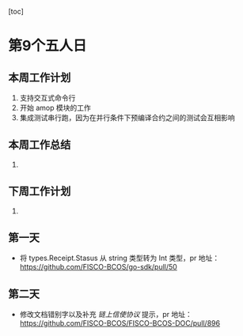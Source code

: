 [toc]

# 第9个五人日

## 本周工作计划

1. 支持交互式命令行
2. 开始 amop 模块的工作
3. 集成测试串行跑，因为在并行条件下预编译合约之间的测试会互相影响

## 本周工作总结

1. 

## 下周工作计划

1. 

## 第一天

- 将 types.Receipt.Stasus 从 string 类型转为 Int 类型，pr 地址：https://github.com/FISCO-BCOS/go-sdk/pull/50

## 第二天

- 修改文档错别字以及补充 *链上信使协议* 提示，pr 地址：https://github.com/FISCO-BCOS/FISCO-BCOS-DOC/pull/896

